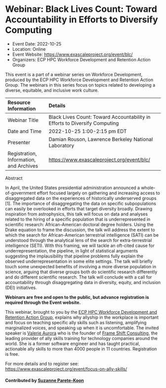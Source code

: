 # Webinar: Black Lives Count: Toward Accountability in Efforts to Diversify Computing 

- Event Date: 2022-10-25
- Location: Online
- Event Website: https://www.exascaleproject.org/event/blc/
- Organizers: ECP HPC Workforce Development and Retention Action Group
			   
This event is a part of a webinar series on Workforce Development, produced by the ECP HPC Workforce Development and Retention Action Group. The webinars in this series focus on topics related to developing a diverse, equitable, and inclusive work culture.

Resource Information | Details
:--- | :---			   
Webinar Title | Black Lives Count: Toward Accountability in Efforts to Diversify Computing 
Date and Time | 2022-10-25 1:00-2:15 pm EDT
Presenter | Damian Rouson, Lawrence Berkeley National Laboratory  
Registration, Information, and Archives | https://www.exascaleproject.org/event/blc/

Abstract

In April, the United States presidential administration announced a whole-of-government effort focused largely on gathering and increasing access to disaggregated data on the experiences of historically underserved groups [1]. The importance of disaggregating the data on specific subpopulations can easily be overlooked in efforts that target diversity broadly. Drawing inspiration from astrophysics, this talk will focus on data and analyses related to the hiring of a specific population that is underrepresented in scientific research: African-American doctoral degree holders. Using the Drake equation to frame the discussion, the talk will address the extent to which the search for African-American terrestrial intelligence (SATI) can be understood through the analytical lens of the search for extra-terrestrial intelligence (SETI). With this framing, we will tackle an oft-cited cause for underrepresentation, the pipeline, in light of statistical arguments suggesting the implausibility that pipeline problems fully explain the observed underrepresentation in some elite settings. The talk will briefly touch some unexpected benefits of involving a more diverse population in science, arguing that diverse groups both do scientific research differently and do different scientific research. The talk will conclude with a call for accountability through disaggregating data in diversity, equity, and inclusion (DEI) initiatives.

**Webinars are free and open to the public, but advance registration is required through the Event website.**

This webinar, brought to you by the [ECP HPC Workforce Development and Retention Action Group](https://www.exascaleproject.org/hpc-workforce/), explains why allyship in the workplace is important and focus on teaching specific ally skills such as listening, amplifying marginalized voices, and speaking up when it is uncomfortable. The invited speaker is  [Valerie Aurora](http://valerieaurora.org/) who is the founder of [Frame Shift Consulting](http://frameshiftconsulting.com/), the leading provider of ally skills training for technology companies around the world. She is a former software engineer and has taught practical, actionable ally skills to more than 4000 people in 11 countries. Registration is free. 

For more details and to register see: https://www.exascaleproject.org/event/focus-on-ally-skills/
    
#### Contributed by [Suzanne Parete-Koon](https://github.com/suzannepk)

<!---
Publish: yes
Pinned: no
Topics: strategies for more effective teams, online learning
--->
